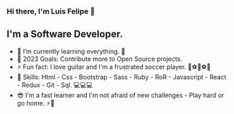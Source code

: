 ### Hi there, I'm Luis Felipe 👋

## I'm a Software Developer.

- 🌱 I’m currently learning everything. 🤣
- 🥅 2023 Goals: Contribute more to Open Source projects.
- ⚡ Fun fact: I love guitar and I'm a frustrated soccer player. 🎸⚽🎸⚽🎸
- 🚀 Skills: Html - Css - Bootstrap - Sass - Ruby - RoR - Javascript - React - Redux - Git - Sql. 💻💻💻
- 😎 I'm a fast learner and I'm not afraid of new challenges - Play hard or go home. ⚡💪
